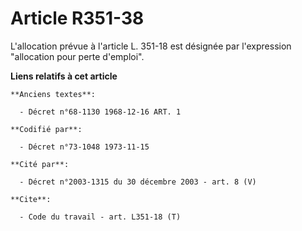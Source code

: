 # Article R351-38

L'allocation prévue à l'article L. 351-18 est désignée par l'expression "allocation pour perte d'emploi".

**Liens relatifs à cet article**

	**Anciens textes**:

	  - Décret n°68-1130 1968-12-16 ART. 1

	**Codifié par**:

	  - Décret n°73-1048 1973-11-15

	**Cité par**:

	  - Décret n°2003-1315 du 30 décembre 2003 - art. 8 (V)

	**Cite**:

	  - Code du travail - art. L351-18 (T)
